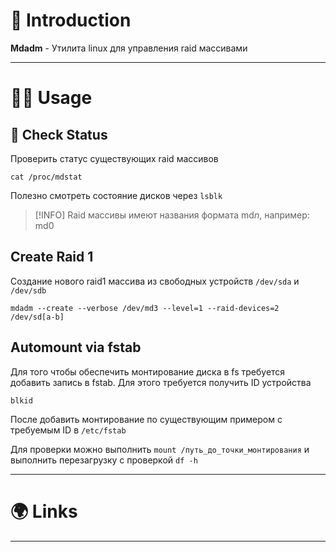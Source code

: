 # 📖 Introduction

**Mdadm** - Утилита linux для управления raid массивами

---

# 👨‍🏭 Usage

## 👀 Check Status

Проверить статус существующих raid массивов

```shell
cat /proc/mdstat
```

Полезно смотреть состояние дисков через `lsblk`

> [!INFO]  Raid массивы имеют названия формата md*n*, например: md0

## Create Raid 1

Создание нового raid1 массива из свободных устройств `/dev/sda` и `/dev/sdb`

```shell
mdadm --create --verbose /dev/md3 --level=1 --raid-devices=2 /dev/sd[a-b]
```

## Automount via fstab

Для того чтобы обеспечить монтирование диска в fs требуется добавить запись в fstab.
Для этого требуется получить ID устройства

```shell
blkid
```

После добавить монтирование по существующим примером с требуемым ID в `/etc/fstab`

Для проверки можно выполнить `mount /путь_до_точки_монтирования` и выполнить перезагрузку с проверкой `df -h`

---

# 🌍 Links

---
